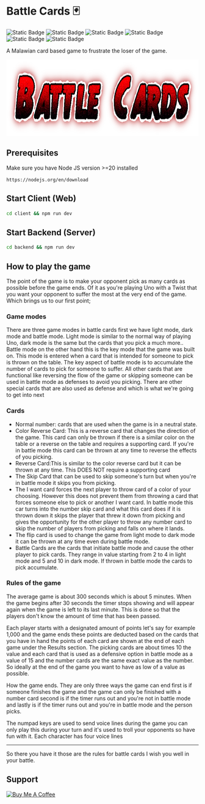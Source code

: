 # Battle Cards 🃏

![Static Badge](https://img.shields.io/badge/m2kdevelopments-purple?style=plastic&logo=github&logoColor=purple&label=developer&link=https%3A%2F%2Fgithub.com%2Fm2kdevelopments)
![Static Badge](https://img.shields.io/badge/MIT-green?style=plastic&logo=license&logoColor=green&label=license)
![Static Badge](https://img.shields.io/badge/buy_me_a_coffee-yellow?style=plastic&logo=buymeacoffee&logoColor=yellow&label=support&link=https%3A%2F%2Fwww.buymeacoffee.com%2Fm2kdevelopments)
![Static Badge](https://img.shields.io/badge/paypal-blue?style=plastic&logo=paypal&logoColor=blue&label=support&link=https%3A%2F%2Fpaypal.me%2Fm2kdevelopment)
![Static Badge](https://img.shields.io/badge/latest-blue?style=plastic&logo=react&logoColor=blue&label=reactjs&link=https%3A%2F%2Fgithub.com%2Fm2kdevelopments)
![Static Badge](https://img.shields.io/badge/latest-gold?style=plastic&logo=vite&logoColor=gold&label=vite)


A Malawian card based game to frustrate the loser of the game.

<img src="./client/public/battlecards-text.png" height="200">


## Prerequisites
Make sure you have Node JS version >=20 installed
```
https://nodejs.org/en/download
```

## Start Client (Web)
```bash
cd client && npm run dev
```

## Start Backend (Server)
```bash
cd backend && npm run dev
```


## How to play the game
The point of the game is to make your opponent pick as many cards as possible before the game ends. Of it as you're playing Uno with a Twist that you want your opponent to suffer the most at the very end of the game. Which brings us to our first point;

### Game modes
There are three game modes in battle cards first we have light mode, dark mode and battle mode. Light mode is similar to the normal way of playing Uno, dark mode is the same but the cards that you pick a much more.. Battle mode on the other hand this is the key mode that the game was built on. This mode is entered when a card that is intended for someone to pick is thrown on the table. The key aspect of battle mode is to accumulate the number of cards to pick for someone to suffer. All other cards that are functional like reversing the flow of the game or skipping someone can be used in battle mode as defenses to avoid you picking. There are other special cards that are also used as defense and which is what we're going to get into next


### Cards
<ul>
    <li>Normal number: cards that are used when the game is in a neutral state.</li>
    <li>Color Reverse Card: This is a reverse card that changes the direction of the game. This card can only be thrown if there is a similar color on the table or a reverse on the table and requires a supporting card. If you're in battle mode this card can be thrown at any time to reverse the effects of you picking.</li>
    <li>Reverse Card:This is similar to the color reverse card but it can be thrown at any time. This DOES NOT require a supporting card</li>
    <li>The Skip Card that can be used to skip someone's turn but when you're in battle mode it skips you from picking.</li>
    <li>The I want card forces the next player to throw card of a color of your choosing. However this does not prevent them from throwing a card that forces someone else to pick or another I want card. In battle mode this car turns into the number skip card and what this card does if it is thrown down it skips the player that threw it down from picking and gives the opportunity for the other player to throw any number card to skip the number of players from picking and falls on where it lands.</li>
    <li>The flip card is used to change the game from light mode to dark mode it can be thrown at any time even during battle mode.</li>
    <li>Battle Cards are the cards that initiate battle mode and cause the other player to pick cards. They range in value starting from 2 to 4 in light mode and 5 and 10 in dark mode. If thrown in battle mode the cards to pick accumulate.</li>
</ul>


### Rules of the game
The average game is about 300 seconds which is about 5 minutes. When the game begins after 30 seconds the timer stops showing and will appear again when the game is left to its last minute. This is done so that the players don't know the amount of time that has been passed.

Each player starts with a designated amount of points let's say for example 1,000 and the game ends these points are deducted based on the cards that you have in hand the points of each card are shown at the end of each game under the Results section. The picking cards are about times 10 the value and each card that is used as a defensive option in battle mode as a value of 15 and the number cards are the same exact value as the number. So ideally at the end of the game you want to have as low of a value as possible.

How the game ends. They are only three ways the game can end first is if someone finishes the game and the game can only be finished with a number card second is if the timer runs out and you're not in battle mode and lastly is if the timer runs out and you're in battle mode and the person picks.

The numpad keys are used to send voice lines during the game you can only play this during your turn and it's used to troll your opponents so have fun with it. Each character has four voice lines

<hr/>

So there you have it those are the rules for battle cards I wish you well in your battle.


## Support

<a href="https://www.buymeacoffee.com/m2kdevelopments" target="_blank">
<img src="https://cdn.buymeacoffee.com/buttons/v2/default-yellow.png" alt="Buy Me A Coffee" style="height: 60px !important;width: 217px !important;" >
</a>